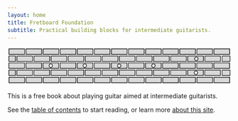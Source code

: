 ```yaml
---
layout: home
title: Fretboard Foundation
subtitle: Practical building blocks for intermediate guitarists.
---
```


![Fretboard Foundation logo](assets/logos/logo-wide.svg)

This is a free book about playing guitar aimed at intermediate guitarists. 

See the [table of contents](toc.html) to start reading,
or learn more [about this site](about.html).


